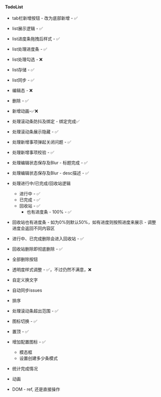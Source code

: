 #### TodoList
* tab栏新增按钮 - 改为底部新增 - ✅
* list展示逻辑 - ✅
* list进度条拖拽后样式 - ✅
* list处理进度条 - ✅
* list处理勾选 - ❌
* list存储 - ✅
* list同步 - ✅
* 编辑态 - ❌
* 删除 - ✅
* 新增动画-✅❌



* 处理滚动条防抖及绑定 - 绑定完成✅
* 处理滚动条展示隐藏 - ✅
* 处理新增事项弹起关闭问题 - ✅
* 处理新增事项校验 - ✅
* 处理编辑状态保存及Blur - 标题完成 - ✅
* 处理编辑状态保存及Blur - desc描述 - ✅
* 处理进行中/已完成/回收站逻辑
  * 进行中 - ✅
  * 已完成 - ✅
  * 回收站 - ✅
    * 也有进度条 - 100%  - ✅
* 回收站也有进度条 - 如为0%则默认50%，如有进度则按照进度来展示 - 调整进度会返回不同内容区
* 进行中、已完成删除会进入回收站 - ✅
* 回收站删除即彻底删除 - ✅
* 全部删除按钮
* 透明度样式调整 - ✅，不过仍然不满意，❌
* 自定义换文字
* 自动同步issues
* 排序



* 处理滚动条超出范围 - ✅
* 图标切换 - ✅
* 置顶 - ✅
* 增加配置图标 - ✅
  * 模态框
  * 设置创建多少条模式



* 统计完成情况





* 动画
* DOM  - ref, 还是直接操作

